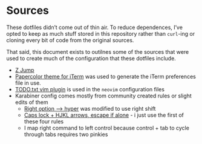 # Sources

These dotfiles didn’t come out of thin air. To reduce dependences, I’ve
opted to keep as much stuff stored in this repository rather than
`curl`-ing or cloning every bit of code from the original sources.

That said, this document exists to outilnes some of the sources that were
used to create much of the configuration that these dotfiles include.

- [Z Jump](https://github.com/rupa/z)
- [Papercolor theme for iTerm](https://github.com/dinhtungdu/papercolor-iterm2) was used to generate the iTerm preferences file in use.
- [TODO.txt vim plugin](https://github.com/freitass/todo.txt-vim) is used in the `neovim` configuration files
- Karabiner config comes mostly from community created rules or slight edits of them
  - [Right option --> hyper](https://ke-complex-modifications.pqrs.org/#right_option_to_hyper) was modified to use right shift
  - [Caps lock + HJKL arrows, escape if alone](https://ke-complex-modifications.pqrs.org/#Vimode_with_smart_caps) - i just use the first of these four rules
  - I map right command to left control because control + tab to cycle through tabs requires two pinkies
